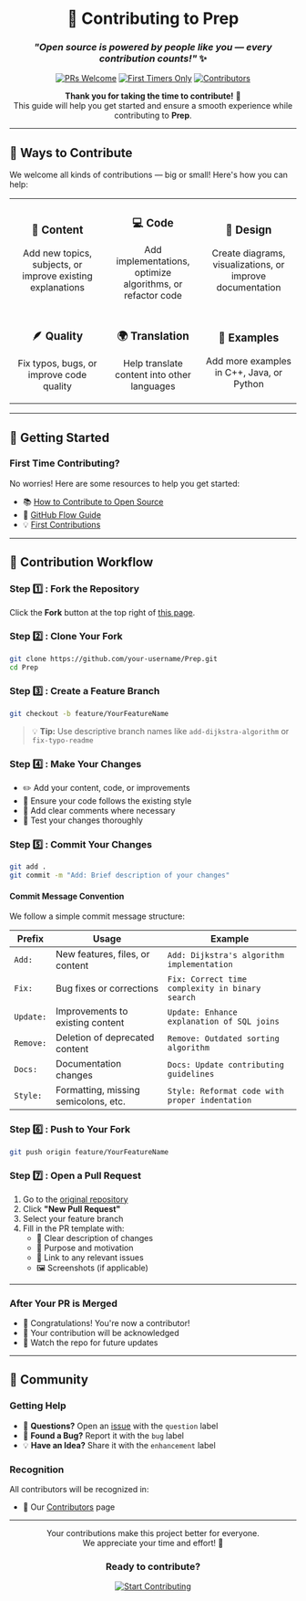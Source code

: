 <div align="center">

# 🤝 Contributing to Prep

### _"Open source is powered by people like **you** — every contribution counts!"_ ✨

[![PRs Welcome](https://img.shields.io/badge/PRs-welcome-brightgreen.svg?style=flat-square)](http://makeapullrequest.com)
[![First Timers Only](https://img.shields.io/badge/first--timers--only-friendly-blue.svg?style=flat-square)](https://www.firsttimersonly.com/)
[![Contributors](https://img.shields.io/github/contributors/RAJ8664/Prep?style=flat-square)](https://github.com/RAJ8664/Prep/graphs/contributors)

**Thank you for taking the time to contribute!** 🎉  
This guide will help you get started and ensure a smooth experience while contributing to **Prep**.

</div>

---

## 🌟 Ways to Contribute

We welcome all kinds of contributions — big or small! Here's how you can help:

<table>
  <tr>
    <td align="center" width="33%">
      <h3>🧠 Content</h3>
      <p>Add new topics, subjects, or improve existing explanations</p>
    </td>
    <td align="center" width="33%">
      <h3>💻 Code</h3>
      <p>Add implementations, optimize algorithms, or refactor code</p>
    </td>
    <td align="center" width="33%">
      <h3>🎨 Design</h3>
      <p>Create diagrams, visualizations, or improve documentation</p>
    </td>
  </tr>
  <tr>
    <td align="center" width="33%">
      <h3>🪶 Quality</h3>
      <p>Fix typos, bugs, or improve code quality</p>
    </td>
    <td align="center" width="33%">
      <h3>🌍 Translation</h3>
      <p>Help translate content into other languages</p>
    </td>
    <td align="center" width="33%">
      <h3>📖 Examples</h3>
      <p>Add more examples in C++, Java, or Python</p>
    </td>
  </tr>
</table>

---

## 🚀 Getting Started

### First Time Contributing?

No worries! Here are some resources to help you get started:

- 📚 [How to Contribute to Open Source](https://opensource.guide/how-to-contribute/)
- 🎥 [GitHub Flow Guide](https://guides.github.com/introduction/flow/)
- 💡 [First Contributions](https://github.com/firstcontributions/first-contributions)

---

## 🔄 Contribution Workflow

### Step 1️⃣ : Fork the Repository

Click the **Fork** button at the top right of [this page](https://github.com/RAJ8664/Prep).

### Step 2️⃣ : Clone Your Fork

```bash
git clone https://github.com/your-username/Prep.git
cd Prep
```

### Step 3️⃣ : Create a Feature Branch

```bash
git checkout -b feature/YourFeatureName
```

> 💡 **Tip:** Use descriptive branch names like `add-dijkstra-algorithm` or `fix-typo-readme`

### Step 4️⃣ : Make Your Changes

- ✏️ Add your content, code, or improvements
- 🎯 Ensure your code follows the existing style
- 💬 Add clear comments where necessary
- 🧪 Test your changes thoroughly

### Step 5️⃣ : Commit Your Changes

```bash
git add .
git commit -m "Add: Brief description of your changes"
```

#### Commit Message Convention

We follow a simple commit message structure:

| Prefix    | Usage                                | Example                                         |
| --------- | ------------------------------------ | ----------------------------------------------- |
| `Add:`    | New features, files, or content      | `Add: Dijkstra's algorithm implementation`      |
| `Fix:`    | Bug fixes or corrections             | `Fix: Correct time complexity in binary search` |
| `Update:` | Improvements to existing content     | `Update: Enhance explanation of SQL joins`      |
| `Remove:` | Deletion of deprecated content       | `Remove: Outdated sorting algorithm`            |
| `Docs:`   | Documentation changes                | `Docs: Update contributing guidelines`          |
| `Style:`  | Formatting, missing semicolons, etc. | `Style: Reformat code with proper indentation`  |

### Step 6️⃣ : Push to Your Fork

```bash
git push origin feature/YourFeatureName
```

### Step 7️⃣ : Open a Pull Request

1. Go to the [original repository](https://github.com/RAJ8664/Prep)
2. Click **"New Pull Request"**
3. Select your feature branch
4. Fill in the PR template with:
    - 📝 Clear description of changes
    - 🎯 Purpose and motivation
    - 🔗 Link to any relevant issues
    - 🖼️ Screenshots (if applicable)

---

### After Your PR is Merged

- 🎊 Congratulations! You're now a contributor!
- 🌟 Your contribution will be acknowledged
- 🔔 Watch the repo for future updates

---

## 👥 Community

### Getting Help

- 💬 **Questions?** Open an [issue](https://github.com/RAJ8664/Prep/issues) with the `question` label
- 🐛 **Found a Bug?** Report it with the `bug` label
- 💡 **Have an Idea?** Share it with the `enhancement` label

### Recognition

All contributors will be recognized in:

- 📜 Our [Contributors](https://github.com/RAJ8664/Prep/graphs/contributors) page

---

<div align="center">

Your contributions make this project better for everyone.  
We appreciate your time and effort! 🙏

### Ready to contribute?

[![Start Contributing](https://img.shields.io/badge/Start-Contributing-success?style=for-the-badge&logo=github)](https://github.com/RAJ8664/Prep/fork)

</div>
